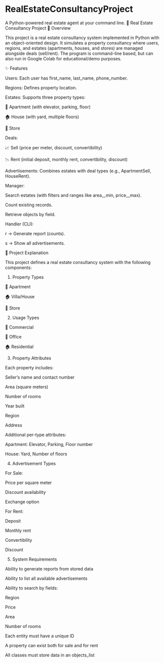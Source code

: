 # RealEstateConsultancyProject
A Python-powered real estate agent at your command line.
🏡 Real Estate Consultancy Project
📌 Overview

This project is a real estate consultancy system implemented in Python with an object-oriented design.
It simulates a property consultancy where users, regions, and estates (apartments, houses, and stores) are managed alongside deals (sell/rent).
The program is command-line based, but can also run in Google Colab for educational/demo purposes.

✨ Features

Users: Each user has first_name, last_name, phone_number.

Regions: Defines property location.

Estates: Supports three property types:

🏢 Apartment (with elevator, parking, floor)

🏠 House (with yard, multiple floors)

🏬 Store

Deals:

📈 Sell (price per meter, discount, convertibility)

📉 Rent (initial deposit, monthly rent, convertibility, discount)

Advertisements: Combines estates with deal types (e.g., ApartmentSell, HouseRent).

Manager:

Search estates (with filters and ranges like area__min, price__max).

Count existing records.

Retrieve objects by field.

Handler (CLI):

r → Generate report (counts).

s → Show all advertisements.



📖 Project Explanation

This project defines a real estate consultancy system with the following components:

1. Property Types

🏢 Apartment

🏠 Villa/House

🏬 Store

2. Usage Types

🏦 Commercial

🏢 Office

🏠 Residential

3. Property Attributes

Each property includes:

Seller’s name and contact number

Area (square meters)

Number of rooms

Year built

Region

Address

Additional per-type attributes:

Apartment: Elevator, Parking, Floor number

House: Yard, Number of floors

4. Advertisement Types

For Sale:

Price per square meter

Discount availability

Exchange option

For Rent:

Deposit

Monthly rent

Convertibility

Discount

5. System Requirements

Ability to generate reports from stored data

Ability to list all available advertisements

Ability to search by fields:

Region

Price

Area

Number of rooms

Each entity must have a unique ID

A property can exist both for sale and for rent

All classes must store data in an objects_list
